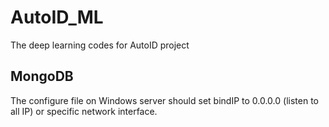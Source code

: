 # AutoID_ML
The deep learning codes for AutoID project

## MongoDB
The configure file on Windows server should set bindIP to 0.0.0.0 (listen to all IP) or specific network interface.
